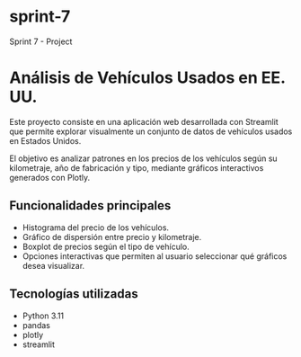# sprint-7
 Sprint 7 - Project

 # Análisis de Vehículos Usados en EE. UU.

Este proyecto consiste en una aplicación web desarrollada con Streamlit que permite explorar visualmente un conjunto de datos de vehículos usados en Estados Unidos.

El objetivo es analizar patrones en los precios de los vehículos según su kilometraje, año de fabricación y tipo, mediante gráficos interactivos generados con Plotly.

## Funcionalidades principales

- Histograma del precio de los vehículos.
- Gráfico de dispersión entre precio y kilometraje.
- Boxplot de precios según el tipo de vehículo.
- Opciones interactivas que permiten al usuario seleccionar qué gráficos desea visualizar.

## Tecnologías utilizadas

- Python 3.11
- pandas
- plotly
- streamlit